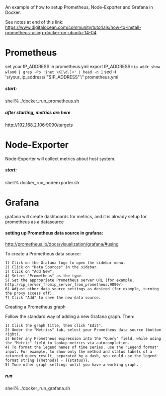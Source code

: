 An example of how to setup Prometheus, Node-Exporter and Grafana in Docker.

See notes at end of this link:
https://www.digitalocean.com/community/tutorials/how-to-install-prometheus-using-docker-on-ubuntu-14-04


# Prometheus

set your IP_ADDRESS in prometheus.yml
export IP_ADDRESS=`ip addr show wlan0 | grep -Po 'inet \K[\d.]+' | head -n 1`
sed -i 's/your_ip_address/'"$IP_ADDRESS"'/' prometheus.yml

##### start:
shell% ./docker_run_prometheus.sh

##### after starting, metrics are here
http://192.168.2.106:9090/targets

# Node-Exporter
Node-Exporter will collect metrics about host system.

##### start:
shell% docker_run_nodeexporter.sh

# Grafana

grafana will create dashboards for metrics, and it is already setup for prometheus as a datasource


#### setting up Prometheus data source in grafana:
http://prometheus.io/docs/visualization/grafana/#using

To create a Prometheus data source:

    1) Click on the Grafana logo to open the sidebar menu.
    2) Click on "Data Sources" in the sidebar.
    3) Click on "Add New".
    4) Select "Prometheus" as the type.
    5) Set the appropriate Prometheus server URL (for example, http://ip_server_fromip_server_from_prometheus:9090/)
    6) Adjust other data source settings as desired (for example, turning the proxy access off).
    7) Click "Add" to save the new data source.

Creating a Prometheus graph

Follow the standard way of adding a new Grafana graph. Then:

    1) Click the graph title, then click "Edit".
    2) Under the "Metrics" tab, select your Prometheus data source (bottom right).
    3) Enter any Prometheus expression into the "Query" field, while using the "Metric" field to lookup metrics via autocompletion.
    4) To format the legend names of time series, use the "Legend format" input. For example, to show only the method and status labels of a returned query result, separated by a dash, you could use the legend format string {{method}} - {{status}}.
    5) Tune other graph settings until you have a working graph.


##### run
shell% ./docker_run_grafana.sh
